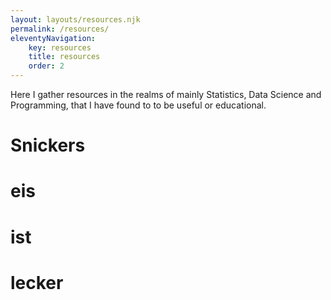 ```yaml
---
layout: layouts/resources.njk
permalink: /resources/
eleventyNavigation:
    key: resources
    title: resources
    order: 2
---
```

Here I gather resources in the realms of mainly Statistics, Data Science and Programming, that I have found to to be useful or educational.
# Snickers
# eis
# ist 
# lecker